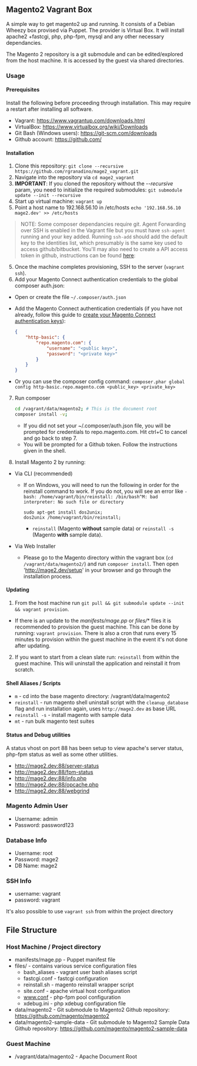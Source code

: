 ## Magento2 Vagrant Box
A simple way to get magento2 up and running. It consists of a Debian Wheezy box provised via Puppet. The provider is Virtual Box. It will install apache2 +fastcgi, php, php-fpm, mysql and any other necessary dependancies.

The Magento 2 repository is a git submodule and can be edited/explored from the host machine. It is accessed by the guest via shared directories.

### Usage
#### Prerequisites
Install the following before proceeding through installation. This may require a restart after installing all software. 

* Vagrant: https://www.vagrantup.com/downloads.html
* VirtualBox: https://www.virtualbox.org/wiki/Downloads
* Git Bash (Windows users): https://git-scm.com/downloads
* Github account: https://github.com/

#### Installation
1. Clone this repository: `git clone --recursive https://github.com/rgranadino/mage2_vagrant.git`
2. Navigate into the repository via `cd mage2_vagrant`
2. **IMPORTANT**: If you cloned the repository without the *--recursive* param, you need to initialize the required submodules: `git submodule update --init --recursive`
3. Start up virtual machine: `vagrant up`
4. Point a host name to 192.168.56.10 in /etc/hosts `echo '192.168.56.10 mage2.dev' >> /etc/hosts`
>NOTE: Some composer dependancies require git. Agent Forwarding over SSH is enabled in the Vagrant file but you must have `ssh-agent` running and your key added. Running `ssh-add` should add the default key to the identities list, which presumably is the same key used to access github/bitbucket. You'll may also need to create a API access token in github, instructions can be found [here](http://devdocs.magento.com/guides/v2.0/install-gde/trouble/git/tshoot_rate-limit.html): 
5. Once the machine completes provisioning, SSH to the server (`vagrant ssh`).
6. Add your Magento Connect authentication credentials to the global composer auth.json:

  * Open or create the file `~/.composer/auth.json`
  * Add the Magento Connect authentication credentials (if you have not already, follow this guide to [create your Magento Connect authentication keys](http://devdocs.magento.com/guides/v2.0/install-gde/prereq/connect-auth.html)):

    ```json
    {
        "http-basic": {
            "repo.magento.com": {
                "username": "<public key>",
                "password": "<private key>"
            }
        }
    }
    ```
  
 * Or you can use the composer config command: `composer.phar global config http-basic.repo.magento.com <public_key> <private_key>`

7. Run composer
   ```bash
   cd /vagrant/data/magento2; # This is the document root
   composer install -v;
   ```
   * If you did not set your ~/.composer/auth.json file, you will be prompted for credentials to repo.magento.com. Hit ctrl+C to cancel and go back to step 7.
   * You will be prompted for a Github token. Follow the instructions given in the shell.

8. Install Magento 2 by running:

 * Via CLI (recommended)
   
   * If on Windows, you will need to run the following in order for the reinstall command to work. If you do not, you will see an error like `-bash: /home/vagrant/bin/reinstall: /bin/bash^M: bad interpreter: No such file or directory`
     ```
     sudo apt-get install dos2unix;
     dos2unix /home/vagrant/bin/reinstall;
     ```
     * `reinstall` (Magento **without** sample data) or `reinstall -s` (Magento **with** sample data).

 * Via Web Installer

   * Please go to the Magento directory within the vagrant box (`cd /vagrant/data/magento2/`) and run `composer install`. Then open 'http://mage2.dev/setup' in your browser and go through the installation process.

#### Updating
1. From the host machine run `git pull && git submodule update --init && vagrant provision`.
  * If there is an update to the *manifests/mage.pp* or *files/** files it is recommended to provision the guest machine. This can be done by running: `vagrant provision`. There is also a cron that runs every 15 minutes to
provision within the guest machine in the event it's not done after updating.
2. If you want to start from a clean slate run: `reinstall` from within the guest machine. This will uninstall the application and reinstall it from scratch.


#### Shell Aliases / Scripts
* `m` - cd into the base magento directory: /vagrant/data/magento2
* `reinstall` - run magento shell uninstall script with the `cleanup_database` flag and run installation again, uses `http://mage2.dev` as base URL
 * `reinstall -s` - install magento with sample data
* `mt` - run bulk magento test suites

#### Status and Debug utilities
A status vhost on port 88 has been setup to view apache's server status, php-fpm status as well as some other utilities.

* http://mage2.dev:88/server-status
* http://mage2.dev:88/fpm-status
* http://mage2.dev:88/info.php
* http://mage2.dev:88/opcache.php
* http://mage2.dev:88/webgrind

### Magento Admin User
* Username: admin
* Password: password123

### Database Info
* Username: root
* Password: mage2
* DB Name: mage2

### SSH Info
* username: vagrant
* password: vagrant

It's also possible to use `vagrant ssh` from within the project directory

## File Structure

### Host Machine / Project directory
* manifests/mage.pp - Puppet manifest file
* files/ - contains various service configuration files
  * bash_aliases - vagrant user bash aliases script
  * fastcgi.conf - fastcgi configuration
  * reinstall.sh - magento reinstall wrapper script
  * site.conf - apache virtual host configuration
  * www.conf - php-fpm pool configuration
  * xdebug.ini - php xdebug configuration file
* data/magento2 - Git submodule to Magento2 Github repository: https://github.com/magento/magento2
* data/magento2-sample-data - Git submodule to Magento2 Sample Data Github repository: https://github.com/magento/magento2-sample-data

### Guest Machine
* /vagrant/data/magento2 - Apache Document Root
